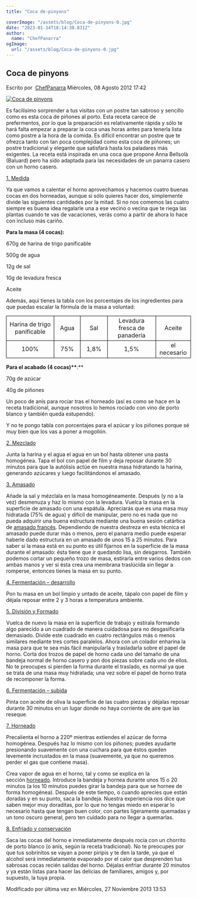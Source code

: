 ```yaml
---
title: "Coca de-pinyons"

coverImage: "/assets/blog/Coca-de-pinyons-0.jpg"
date: "2023-01-14T18:14:30.831Z"
author:
  name: "ChefPanarra"
ogImage:
  url: "/assets/blog/Coca-de-pinyons-0.jpg"
---
```


## Coca de pinyons

Escrito por  [ChefPanarra](/web/20190121205653/http://www.panarras.com/index.php/home/recetas/panes-enriquecidos/itemlist/user/56-chefpanarra) Miércoles, 08 Agosto 2012 17:42

[![Coca de pinyons](https://web.archive.org/web/20190121205653im_/http://www.panarras.com/media/k2/items/cache/90701d02ae3da0e5a21abbd900c25748_L.jpg)](/web/20190121205653/http://www.panarras.com/media/k2/items/cache/90701d02ae3da0e5a21abbd900c25748_XL.jpg "Clic para vista previa de la imagen")

Es facilísimo sorprender a tus visitas con un postre tan sabroso y sencillo como es esta coca de piñones al porto. Esta receta carece de prefermentos, por lo que la preparación es relativamente rápida y sólo te hará falta empezar a preparar la coca unas horas antes para tenerla lista como postre a la hora de la comida. Es difícil encontrar un postre que te ofrezca tanto con tan poca complejidad como esta coca de piñones; un postre tradicional y elegante que satisfará hasta los paladares más exigentes. La receta está inspirada en una coca que propone Anna Bellsolà (Baluard) pero ha sido adaptada para las necesidades de un panarra casero con un horno casero.

[1\. Medida](/web/20190121205653/http://www.panarras.com/index.php/tecnica/las-fases-del-pan/medida)

Ya que vamos a calentar el horno aprovechamos y hacemos cuatro buenas cocas en dos horneadas, aunque si sólo quieres hacer dos, simplemente divide las siguientes cantidades por la mitad. Si no nos comemos las cuatro siempre es buena idea regalarle una a ese vecino o vecina que te riega las plantas cuando te vas de vacaciones, verás como a partir de ahora lo hace con incluso más cariño.

**Para la masa (4 cocas):**

670g de harina de trigo panificable

500g de agua

12g de sal

10g de levadura fresca

Aceite

Además, aquí tienes la tabla con los porcentajes de los ingredientes para que puedas escalar la fórmula de la masa a voluntad:

<table border="0" frame="VOID" rules="NONE" cellspacing="0"><colgroup><col width="168"><col width="86"><col width="86"><col width="188"><col width="86"></colgroup><tbody><tr><td style="border: 1px solid #000000;" align="CENTER" valign="MIDDLE" width="168" height="32">Harina de trigo panificable</td><td style="border: 1px solid #000000;" align="CENTER" valign="MIDDLE" width="86">Agua</td><td style="border: 1px solid #000000;" align="CENTER" valign="MIDDLE" width="86">Sal</td><td style="border: 1px solid #000000;" align="CENTER" valign="MIDDLE" width="188">Levadura fresca de panadería</td><td style="border: 1px solid #000000;" align="CENTER" valign="MIDDLE" width="86">Aceite</td></tr><tr><td style="border: 1px solid #000000;" align="CENTER" valign="MIDDLE" height="17">100%</td><td style="border: 1px solid #000000;" align="CENTER" valign="MIDDLE">75%</td><td style="border: 1px solid #000000;" align="CENTER" valign="MIDDLE">1,8%</td><td style="border: 1px solid #000000;" align="CENTER" valign="MIDDLE">1,5%</td><td style="border: 1px solid #000000;" align="CENTER" valign="MIDDLE">el necesario</td></tr></tbody></table>

**Para el acabado** **(4 cocas)\*\***:\*\*

70g de azúcar

40g de piñones

Un poco de anís para rociar tras el horneado (así es como se hace en la receta tradicional, aunque nosotros lo hemos rociado con vino de porto blanco y también queda estupendo).

Y no te pongo tabla con porcentajes para el azúcar y los piñones porque sé muy bien que los vas a poner a mogollón.

[2\. Mezclado](/web/20190121205653/http://www.panarras.com/index.php/tecnica/las-fases-del-pan/mezclado)

Junta la harina y el agua el agua en un bol hasta obtener una pasta homogénea. Tapa el bol con papel de film y deja reposar durante 30 minutos para que la autólisis actúe en nuestra masa hidratando la harina, generando azúcares y luego facilitándonos el amasado.

[3\. Amasado](/web/20190121205653/http://www.panarras.com/index.php/tecnica/las-fases-del-pan/amasado)

Añade la sal y mézclala en la masa homogéneamente. Después (y no a la vez) desmenuza y haz lo mismo con la levadura. Vuelca la masa en la superficie de amasado con una espátula. Apreciarás que es una masa muy hidratada (75% de agua) y difícil de manipular, pero no es nada que no pueda adquirir una buena estructura mediante una buena sesión catártica de [amasado francés](/web/20190121205653/http://www.panarras.com/index.php/tecnica/tecnicas-de-amasado/duro-lepard-y-bertinet). Dependiendo de nuestra destreza en esta técnica el amasado puede durar más o menos, pero el panarra medio puede esperar haberle dado estructura en un amasado de unos 15 a 25 minutos. Para saber si la masa está en su punto es útil fijarnos en la superficie de la masa durante el amasado: ésta tiene que ir quedando lisa, sin desgarros. También podemos cortar un pequeño trozo de masa, estirarla entre varios dedos con ambas manos y ver si ésta crea una membrana traslúcida sin llegar a romperse, entonces tienes la masa en su punto.

[4\. Fermentación – desarrollo](/web/20190121205653/http://www.panarras.com/index.php/tecnica/las-fases-del-pan/fermentacion-desarrollo)

Pon tu masa en un bol limpio y untado de aceite, tápalo con papel de film y déjala reposar entre 2 y 3 horas a temperatura ambiente.

[5\. División y Formado](/web/20190121205653/http://www.panarras.com/index.php/tecnica/las-fases-del-pan/formado)

Vuelca de nuevo la masa en la superficie de trabajo y estírala formando algo parecido a un cuadrado de manera cuidadosa para no desgasificarla demasiado. Divide este cuadrado en cuatro rectángulos más o menos similares mediante tres cortes paralelos. Ahora con un colador enharina la masa para que te sea más fácil manipularla y trasladarla sobre el papel de horno. Corta dos trozos de papel de horno cada uno del tamaño de una bandeja normal de horno casero y pon dos piezas sobre cada uno de ellos. No te preocupes si pierden la forma durante el traslado, es normal ya que se trata de una masa muy hidratada; una vez sobre el papel de horno trata de recomponer la forma.

[6\. Fermentación – subida](/web/20190121205653/http://www.panarras.com/index.php/tecnica/las-fases-del-pan/fermentacion-subida)

Pinta con aceite de oliva la superficie de las cuatro piezas y déjalas reposar durante 30 minutos en un lugar donde no haya corriente de aire que las reseque.

[7\. Horneado](/web/20190121205653/http://www.panarras.com/index.php/tecnica/las-fases-del-pan/horneado)

Precalienta el horno a 220º mientras extiendes el azúcar de forma homogénea. Después haz lo mismo con los piñones; puedes ayudarte presionando suavemente con una cuchara para que éstos queden levemente incrustados en la masa (suavemente, ya que no queremos perder el gas que contiene masa).

Crea vapor de agua en el horno, tal y como se explica en la sección [horneado](/web/20190121205653/http://www.panarras.com/index.php/tecnica/las-fases-del-pan/horneado). Introduce la bandeja y hornea durante unos 15 o 20 minutos (a los 10 minutos puedes girar la bandeja para que se hornee de forma homogénea). Después de este tiempo, o cuando aprecies que están doradas y en su punto, saca la bandeja. Nuestra experiencia nos dice que saben mejor muy doraditas, por lo que no tengas miedo en esperar lo necesario hasta que tengan buen color, con partes ligeramente quemadas y un tono oscuro general, pero ten cuidado para no llegar a quemarlas.

[8\. Enfriado y conservación](/web/20190121205653/http://www.panarras.com/index.php/tecnica/las-fases-del-pan/enfriado-y-conservacion)

Saca las cocas del horno e inmediatamente después rocía con un chorrito de porto blanco (o anís, según la receta tradicional). No te preocupes por que tus sobrinitos se vayan a poner piripis y te den la tarde, ya que el alcohol será inmediatamente evaporado por el calor que desprenden tus sabrosas cocas recién salidas del horno. Déjalas enfriar durante 20 minutos y ya están listas para hacer las delicias de familiares, amigos y, por supuesto, la tuya propia.

Modificado por última vez en Miércoles, 27 Noviembre 2013 13:53
